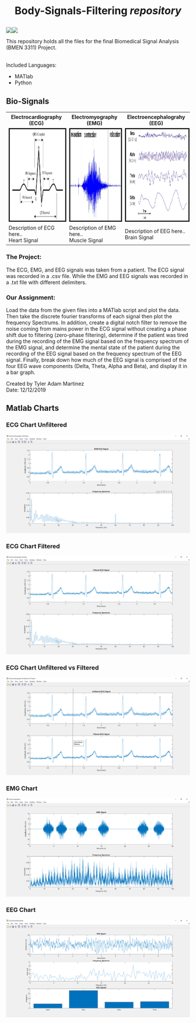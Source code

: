 # <p align="center"> Body-Signals-Filtering *repository*

<p align="center" style="display: flex;" >
<img src="https://visitor-badge.glitch.me/badge?page_id=tyleradammartinez.Body-Signals-Filtering" />
<img src="https://img.shields.io/npm/l/express" /> </p>
This repository holds all the files for the final Biomedical Signal Analysis (BMEN 3311) Project.
<br>
<br>

Included Languages:
* MATlab
* Python

## Bio-Signals 
<table style = "width:100%" align="center">
  <th>Electrocardiography (ECG)</th>  
  <th>Electromyography (EMG)</th>
  <th>Electroencephalograhy (EEG)</th> 
  </tr><tr>
  <td><img src="BioSignals/ECG-signal.png" alt="" border="3" height="250" width="500" /></td>
  <td><img src="BioSignals/EMG-signal.png" alt="" border="3" height="250" width="500" /></td>
  <td><img src="BioSignals/EEG-signal.png" alt="" border="3" height="250" width="500" /></td>
  </tr>
  <td>Description of ECG here.. </br>Heart Signal</td>
  <td>Description of EMG here.. </br>Muscle Signal</td>
  <td>Description of EEG here.. </br>Brain Signal</td>
</table>

### The Project: </br>
The ECG, EMG, and EEG signals was taken from a patient. The ECG signal was recorded in a .csv file. While the
EMG and EEG signals was recorded in a .txt file with different delimiters.

### Our Assignment:
Load the data from the given files into a MATlab script and plot the data.
Then take the discrete fourier transforms of each signal then plot the
frequency Spectrums. In addition, create a digital notch filter to remove
the noise coming from mains power in the ECG signal without creating a phase shift due to filtering (zero-phase filtering), determine if the patient was tired
during the recording of the EMG signal based on the frequency spectrum of
the EMG signal, and determine the mental state of the patient during the
recording of the EEG signal based on the frequency spectrum of the EEG
signal. Finally, break down how much of the EEG signal is comprised of the
four EEG wave components (Delta, Theta, Alpha and Beta), and display it in a bar graph.

Created by Tyler Adam Martinez </br>
Date: 12/12/2019

## Matlab Charts
### ECG Chart Unfiltered
![ ECG Chart Unfiltered ](BioSignals/EMG-chart-nofilter.png)
### ECG Chart Filtered
![ ECG Chart Filtered ](BioSignals/EMG-chart-filter.png)
### ECG Chart Unfiltered vs Filtered
![ ECG Chart Zero Phase ](BioSignals/ECG-chart-zero-phase.png)
### EMG Chart
![ EMG Chart ](BioSignals/EMG-chart.png)
### EEG Chart
![ EEG Chart ](BioSignals/EEG-chart.png)
